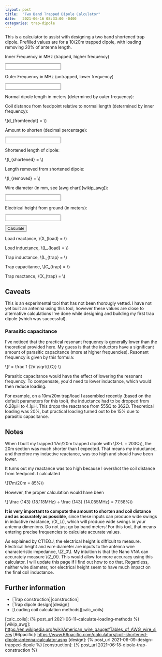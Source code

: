 ```yaml
---
layout: post
title:  "Two Band Trapped Dipole Calculator"
date:   2021-06-16 08:33:00 -0400
categories: trap-dipole
---
```


<script src="https://polyfill.io/v3/polyfill.min.js?features=es6"></script>
<script id="MathJax-script" async src="/assets/js/npm/mathjax/es5/tex-mml-chtml.js"></script>
<script id="mathjs-script" async src="/assets/js/npm/mathjs/math.js"></script>
<script id="scratchpad" async src="/assets/js/custom/two-band-dipole-calc.js"></script>

This is a calculator to assist with designing a two band shortened trap
dipole. Prefilled values are for a 10/20m trapped dipole, with loading
removing 20% of antenna length.

Inner Frequency in MHz (trapped, higher frequency)

<input type="text" id="innerFrequency" name="innerFrequency"/>

Outer Frequency in MHz (untrapped, lower frequency)

<input type="text" id="outerFrequency" name="outerFrequency"/>

Normal dipole length in meters (determined by outer frequency):

<span id="dipoleLengthSpan"></span>

<input type="text" id="dipoleLength" name="dipoleLength" disabled="disabled" readonly hidden/>

Coil distance from feedpoint relative to normal length (determined by
inner frequency):

<span id="coilFeedpointDistanceSpan">\\(d_{fromfeedpt} = \\)</span>

<input type="text" id="coilFeedpointDistance" name="coilFeedpointDistance" hidden/>

Amount to shorten (decimal percentage):

<input type="text" id="shortenAmount" name="shortenAmount"/>

Shortened length of dipole:

<span id="shortenedLength">\\(l_{shortened} = \\)</span>

Length removed from shortened dipole:

<span id="lengthRemoved">\\(l_{removed} = \\)</span>

Wire diameter (in mm, see [awg chart][wikip_awg]):

<input type="text" id="wireDiameter" name="wireDiameter"/>

Electrical height from ground (in meters):

<input type="text" id="electricalHeight" name="electricalHeight"/>

<button id="calculate" onclick="calcDipoleLength();">Calculate</button>

Load reactance, <span id="loadReactanceSpan">\\(X_{load} = \\)</span>

<input type="text" id="loadReactance" name="loadReactance" disabled="disabled" readonly hidden/>

Load inductance, <span id="loadInductanceSpan">\\(L_{load} = \\)</span>

<input type="text" id="loadInductance" name="loadInductance" disabled="disabled" readonly hidden/>

Trap inductance, <span id="trapInductanceSpan">\\(L_{trap} = \\)</span>

<input type="text" id="trapInductance" name="trapInductance" disabled="disabled" readonly hidden/>

Trap capacitance, <span id="trapCapacitance">\\(C_{trap} = \\)</span>

Trap reactance, <span id="trapReactanceSpan">\\(X_{trap} = \\)</span>

<input type="text" id="trapInductance" name="trapInductance" disabled="disabled" readonly hidden/>

## Caveats

This is an experimental tool that has not been thorougly vetted. I have
not yet built an antenna using this tool, however these values are close
to alternative calculations I've done while designing and building my
first trap dipole (which was successful).

### Parasitic capacitance

I've noticed that the practical resonant frequency is generally lower
than the theoretical provided here. My guess is that the inductors have
a significant amount of parasitic capacitance (more at higher
frequencies). Resonant frequency is given by this formula:

\\(f = \frac 1 {2π \sqrt{LC}} \\)

Parasitic capacitance would have the effect of lowering the resonant
frequency. To compensate, you'd need to lower inductance, which would
then reduce loading.

For example, on a 10m/20m trap/load I assembled recently (based on the
default parameters for this tool), the inductance had to be dropped from
6.28μH to 4.1μH. This drops the reactance from 555Ω to 362Ω. Theoretical
loading was 20%, but practical loading turned out to be 15% due to
parasitic capacitance.

## Notes

When I built my trapped 17m/20m trapped dipole with \\(X-L = 200Ω\\),
the 20m section was much shorter than I expected. That means my
inductance, and therefore my inductive reactance, was too high and
should have been lower.

It turns out my reactance was too high because I overshot the coil
distance from feedpoint. I calculated

\\(17m/20m = 85\%\\)

However, the proper calculation would have been

\\( \frac {143} {18.118MHz} ÷ \frac {143} {14.055MHz} = 77.58\%\\)

**It is very important to compute the amount to shorten and coil
distance and as accurately as possible**, since these inputs can produce
wide swings in inductive reactance, \\(X_L\\), which will produce wide
swings in your antenna dimenions. Do not just go by band meters! For
this tool, that means entering precise frequencies to calculate accurate
values.

As explained by CT1EOJ, the electrical height is difficult to measure.
Electrical height and wire diameter are inputs to the antenna wire
characteristic impedance, \\(Z_0\\). My intuition is that the Nano VNA
can accurately measure \\(Z_0\\). This would allow for more accuracy
using this calculator. I will update this page if I find out how to do
that. Regardless, neither wire diameter, nor electrical height seem to
have much impact on the final coil inductance.

## Further information

* [Trap construction][construction]
* [Trap dipole design][design]
* [Loading coil calculation methods][calc_coils]

[calc_coils]: {% post_url 2021-06-11-calculate-loading-methods %}
[wikip_awg]: https://en.wikipedia.org/wiki/American_wire_gauge#Tables_of_AWG_wire_sizes
[66pacific]: https://www.66pacific.com/calculators/coil-shortened-dipole-antenna-calculator.aspx
[design]: {% post_url 2021-06-09-design-trapped-dipole %}
[construction]: {% post_url 2021-06-18-dipole-trap-construction %}
